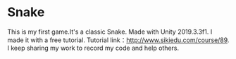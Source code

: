 # Snake
This is my first game.It's a classic Snake.
Made with Unity 2019.3.3f1.
I made it with a free tutorial.
Tutorial link：http://www.sikiedu.com/course/89.
I keep sharing my work to record my code and help others.
